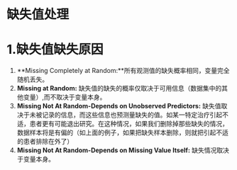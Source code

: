 # 缺失值处理

[论文链接]: https://github.com/ashishpatel26/Amazing-Feature-Engineering/blob/master/A%20Short%20Guide%20for%20Feature%20Engineering%20and%20Feature%20Selection.md

# 1.缺失值缺失原因

1. **Missing Completely at Random:**所有观测值的缺失概率相同，变量完全随机丢失。
2. **Missing at Random:** 缺失值的缺失的概率仅取决于可用信息（数据集中的其他变量）,而不取决于变量本身。
3. **Missing Not At Random-Depends on Unobserved Predictors:** 缺失值取决于未被记录的信息，而这些信息也预测量缺失的值。如某一特定治疗引起不适，患者更有可能退出研究。在这种情况，如果我们删除掉那些缺失的情况，数据样本将是有偏的（如上面的例子，如果把缺失样本删除，则就把引起不适的患者排除在外了）
4. **Missing Not At Random-Depends on Missing Value Itself:** 缺失情况取决于变量本身。

